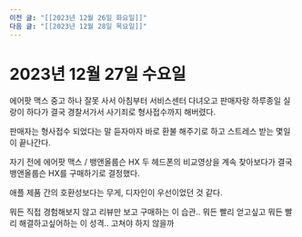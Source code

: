 ```yaml
---
이전 글: "[[2023년 12월 26일 화요일]]"
다음 글: "[[2023년 12월 28일 목요일]]"
---
```

# 2023년 12월 27일 수요일

에어팟 맥스 중고 하나 잘못 사서 아침부터 서비스센터 다녀오고 판매자랑 하루종일 실랑이 하다가 결국 경찰서가서 사기죄로 형사접수까지 해버렸다.

판매자는 형사접수 되었다는 말 듣자마자 바로 환불 해주기로 하고 스트레스 받는 몇일이 끝나간다.

자기 전에 에어팟 맥스 / 뱅앤올룹슨 HX 두 헤드폰의 비교영상을 계속 찾아보다가 결국 뱅앤올룹슨 HX를 구매하기로 결정했다.

애플 제품 간의 호환성보다는 무게, 디자인이 우선이었던 것 같다.

뭐든 직접 경험해보지 않고 리뷰만 보고 구매하는 이 습관.. 뭐든 빨리 얻고싶고 뭐든 빨리 해결하고싶어하는 이 성격.. 고쳐야 하지 않을까

